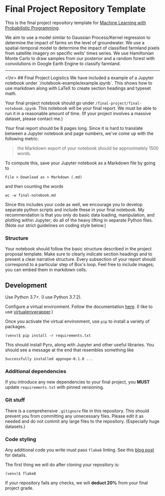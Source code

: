 # Final Project Repository Template

This is the final project repository template for
[Machine Learning with Probabilistic Programming](http://www.proditus.com/mlpp2019).

We aim to use a model similar to Gaussian Process/Kernel regression to determine the impact of farms on the level of groundwater.  We use a spatial-temporal model to determine the impact of classified farmland pixels from satellite imagery on specific wells' times series. We use Hamiltonian Monte Carlo to draw samples from our posterior and a random forest with convolutions in Google Earth Engine to classify farmland.



<hr><\hr>
## Final Project Logistics
We have included a example of a Jupyter notebook under
`/notebook-example/example.ipynb`. This shows how to use markdown along with
LaTeX to create section headings and typeset math.

Your final project notebook should go under
`/final-project/final-notebook.ipynb`. This notebook will be your final report.
We must be able to run it in a reasonable amount of time. (If your project
involves a massive dataset, please contact me.)

Your final report should be 8 pages long. Since it is hard to translate between
a Jupyter notebook and page numbers, we've come up with the following metric:
> the Markdown export of your notebook should be approximately 1500 words.

To compute this, save your Jupyter notebook as a Markdown file by going to
```
File > Download as > Markdown (.md)
```
and then counting the words
```
wc -w final-notebook.md
```

Since this includes your code as well, we encourage you to develop separate
python scripts and include these in your final notebook. My recommendation is
that you only do basic data loading, manipulation, and plotting within Jupyter;
do all of the heavy lifting in separate Python files. (Note our strict
guidelines on coding style below.)

### Structure
Your notebook should follow the basic structure described in the project
proposal template. Make sure to clearly indicate section headings and to
present a clear narrative structure. Every subsection of your report should
correspond to a particular step of Box's loop. Feel free to include images; you
can embed them in markdown cells.

## Development
Use Python 3.7+. (I use Python 3.7.2).

Configure a virtual environment.
Follow the documentation
[here](https://docs.python.org/3.7/tutorial/venv.html).
(I like to use [virtualenvwrapper](http://virtualenvwrapper.readthedocs.io/).)

Once you activate the virtual environment, use `pip` to install a variety of
packages.
```{bash}
(venv)$ pip install -r requirements.txt
```

This should install Pyro, along with Jupyter and other useful libraries.
You should see a message at the end that resembles something like
```
Successfully installed appnope-0.1.0 ...
```

### Additional dependencies
If you introduce any new dependencies to your final project, you **MUST**
update `requirements.txt` with pinned versioning.

### Git stuff
There is a comprehensive `.gitignore` file in this repository. This should prevent you from committing any unnecessary files. Please edit it as needed and do not commit any large files to the repository. (Especially huge datasets.)

### Code styling
Any additional code you write must pass `flake8` linting. See this
[blog post](https://medium.com/python-pandemonium/what-is-flake8-and-why-we-should-use-it-b89bd78073f2) for details.

The first thing we will do after cloning your repository is:
```{bash}
(venv)$ flake8
```

If your repository fails any checks, we will **deduct 20%** from your final project grade.
